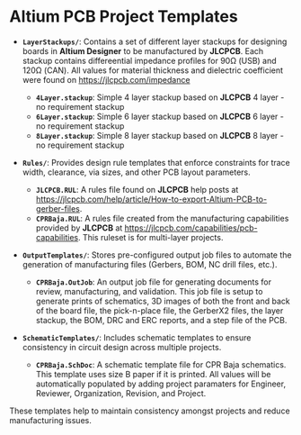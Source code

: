 # Altium PCB Project Templates

- **`LayerStackups/`**: Contains a set of different layer stackups for designing boards in **Altium Designer** to be manufactured by **JLCPCB**.  Each stackup contains differeential impedance profiles for 90Ω (USB) and 120Ω (CAN).  All values for material thickness and dielectric coefficient were found on https://jlcpcb.com/impedance
  - **`4Layer.stackup`**: Simple 4 layer stackup based on **JLCPCB** 4 layer - no requirement stackup
  - **`6Layer.stackup`**: Simple 6 layer stackup based on **JLCPCB** 6 layer - no requirement stackup
  - **`8Layer.stackup`**: Simple 8 layer stackup based on **JLCPCB** 8 layer - no requirement stackup
 
- **`Rules/`**: Provides design rule templates that enforce constraints for trace width, clearance, via sizes, and other PCB layout parameters.
  - **`JLCPCB.RUL`**: A rules file found on **JLCPCB** help posts at https://jlcpcb.com/help/article/How-to-export-Altium-PCB-to-gerber-files.
  - **`CPRBaja.RUL`**: A rules file created from the manufacturing capabilities provided by **JLCPCB** at https://jlcpcb.com/capabilities/pcb-capabilities.  This ruleset is for multi-layer projects.
 
- **`OutputTemplates/`**: Stores pre-configured output job files to automate the generation of manufacturing files (Gerbers, BOM, NC drill files, etc.).
    - **`CPRBaja.OutJob`**: An output job file for generating documents for review, manufacturing, and validation.  This job file is setup to generate prints of schematics, 3D images of both the front and back of the board file, the pick-n-place file, the GerberX2 files, the layer stackup, the BOM, DRC and ERC reports, and a step file of the PCB.

- **`SchematicTemplates/`**: Includes schematic templates to ensure consistency in circuit design across multiple projects.
    - **`CPRBaja.SchDoc`**: A schematic template file for CPR Baja schematics.  This template uses size B paper if it is printed.  All values will be automatically populated by adding project paramaters for Engineer, Reviewer, Organization, Revision, and Project.

These templates help to maintain consistency amongst projects and reduce manufacturing issues.
